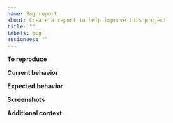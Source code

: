 ```yaml
---
name: Bug report
about: Create a report to help improve this project
title: ""
labels: bug
assignees: ""
---
```


**To reproduce**

<!-- A clear and concise description of how to reproduce the bug. -->

**Current behavior**

<!-- A clear and concise description of what happens instead of the expected behavior. -->

**Expected behavior**

<!-- A clear and concise description of what you expected to happen. -->

**Screenshots**

<!-- If applicable, add screenshots to help explain your problem. -->

**Additional context**

<!-- Add any other context about the problem here. -->
